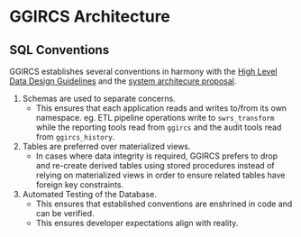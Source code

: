 # GGIRCS Architecture

## SQL Conventions

GGIRCS establishes several conventions in harmony with the [High Level Data Design Guidelines]
and the [system architecure proposal].

1. Schemas are used to separate concerns.
   - This ensures that each application reads and writes to/from its own namespace.
     eg. ETL pipeline operations write to `swrs_transform` while the
     reporting tools read from `ggircs` and the audit tools read from `ggircs_history`.
2. Tables are preferred over materialized views.
   - In cases where data integrity is required, GGIRCS prefers to drop and re-create derived tables
     using stored procedures instead of relying on materialized views in order to ensure
     related tables have foreign key constraints.
3. Automated Testing of the Database.
   - This ensures that established conventions are enshrined in code and can be verified.
   - This ensures developer expectations align with reality.

[high level data design guidelines]: https://buttoninc.sharepoint.com/:b:/r/sites/bc-cas2/Shared%20Documents/Data/High%20Level%20Data%20Design%20Guidelines.pdf?csf=1&e=erpmdJ
[system architecure proposal]: https://buttoninc.sharepoint.com/:w:/r/sites/bc-cas2/Shared%20Documents/Wireframes%20and%20Design/GGIRCS%20Database%20Architecture%20and%20Process.docx?d=w44768c53b54a42e6b3323b2d1d415720&csf=1&e=JAe1Zy
